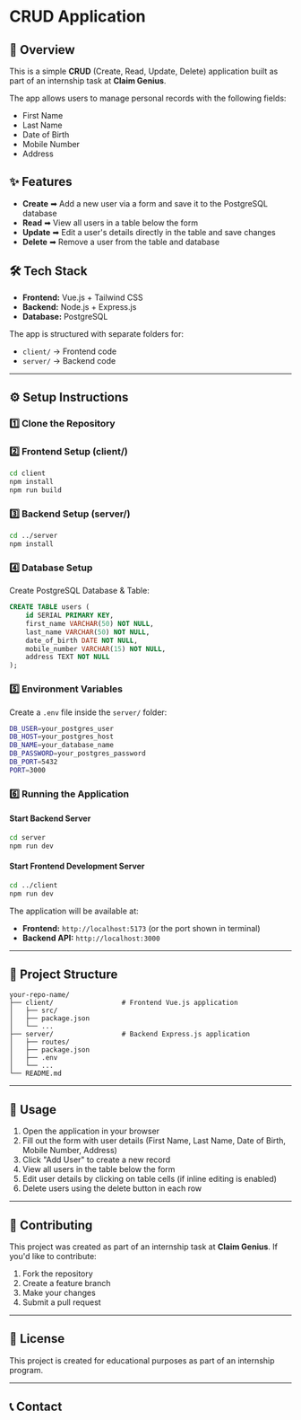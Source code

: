 # CRUD Application

## 📌 Overview

This is a simple **CRUD** (Create, Read, Update, Delete) application built as part of an internship task at **Claim Genius**.

The app allows users to manage personal records with the following fields:
- First Name
- Last Name  
- Date of Birth
- Mobile Number
- Address

## ✨ Features

- **Create** ➡ Add a new user via a form and save it to the PostgreSQL database
- **Read** ➡ View all users in a table below the form
- **Update** ➡ Edit a user's details directly in the table and save changes
- **Delete** ➡ Remove a user from the table and database

## 🛠️ Tech Stack

- **Frontend:** Vue.js + Tailwind CSS  
- **Backend:** Node.js + Express.js  
- **Database:** PostgreSQL  

The app is structured with separate folders for:
- `client/` → Frontend code  
- `server/` → Backend code  

---

## ⚙️ Setup Instructions

### 1️⃣ Clone the Repository



### 2️⃣ Frontend Setup (client/)

```bash
cd client
npm install
npm run build
```

### 3️⃣ Backend Setup (server/)

```bash
cd ../server
npm install
```

### 4️⃣ Database Setup

Create PostgreSQL Database & Table:

```sql
CREATE TABLE users (
    id SERIAL PRIMARY KEY,
    first_name VARCHAR(50) NOT NULL,
    last_name VARCHAR(50) NOT NULL,
    date_of_birth DATE NOT NULL,
    mobile_number VARCHAR(15) NOT NULL,
    address TEXT NOT NULL
);
```

### 5️⃣ Environment Variables

Create a `.env` file inside the `server/` folder:

```bash
DB_USER=your_postgres_user
DB_HOST=your_postgres_host
DB_NAME=your_database_name
DB_PASSWORD=your_postgres_password
DB_PORT=5432
PORT=3000
```

### 6️⃣ Running the Application

#### Start Backend Server

```bash
cd server
npm run dev
```

#### Start Frontend Development Server

```bash
cd ../client
npm run dev
```

The application will be available at:
- **Frontend:** `http://localhost:5173` (or the port shown in terminal)
- **Backend API:** `http://localhost:3000`

---

## 📂 Project Structure

```
your-repo-name/
├── client/                 # Frontend Vue.js application
│   ├── src/
│   ├── package.json
│   └── ...
├── server/                 # Backend Express.js application  
│   ├── routes/
│   ├── package.json
│   ├── .env
│   └── ...
└── README.md
```

---

## 🚀 Usage

1. Open the application in your browser
2. Fill out the form with user details (First Name, Last Name, Date of Birth, Mobile Number, Address)
3. Click "Add User" to create a new record
4. View all users in the table below the form
5. Edit user details by clicking on table cells (if inline editing is enabled)
6. Delete users using the delete button in each row

---

## 🤝 Contributing

This project was created as part of an internship task at **Claim Genius**. If you'd like to contribute:

1. Fork the repository
2. Create a feature branch
3. Make your changes
4. Submit a pull request

---

## 📝 License

This project is created for educational purposes as part of an internship program.

---

## 📞 Contact


